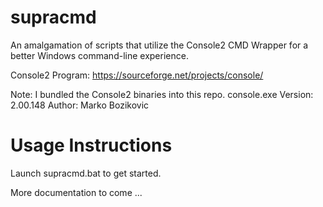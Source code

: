 # supracmd

An amalgamation of scripts that utilize the Console2 CMD Wrapper for a better Windows command-line experience.

Console2 Program: https://sourceforge.net/projects/console/

Note: I bundled the Console2 binaries  into this repo. 
console.exe Version: 2.00.148
Author: Marko Bozikovic

# Usage Instructions

Launch supracmd.bat to get started.

More documentation to come ...

